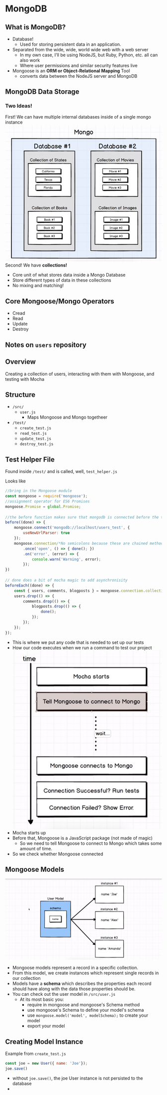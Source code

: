 # MongoDB

## What is MongoDB?
* Database!
  * Used for storing persistent data in an application.
* Separated from the wide, wide, world wide web with a web server
  * In my own case, I'll be using NodeJS, but Ruby, Python, etc. all can also work
  * Where user permissions and similar security features live
* Mongoose is an **ORM or Object-Relational Mapping** Tool 
  * converts data between the NodeJS server and MongoDB

## MongoDB Data Storage
### Two Ideas!
First! We can have multiple internal databases inside of a single mongo instance
![multi-dbs-in-one-mongo-instance](../images/multi-dbs-in-one-mongo-instance.png)
Second! We have **collections!**
* Core unit of what stores data inside a Mongo Database
* Store different types of data in these collections
* No mixing and matching!

## Core Mongoose/Mongo Operators
* Cread
* Read
* Update
* Destroy

## Notes on `users` repository

## Overview
Creating a collection of users, interacting with them with Mongoose, and testing with Mocha

## Structure
* `/src/`
  * `user.js`
    * Maps Mongoose and Mongo togetheer
* `/test/`
  * `create_test.js`
  * `read_test.js`
  * `update_test.js`
  * `destroy_test.js`

## Test Helper File
Found inside `/test/` and is called, well, `test_helper.js`

Looks like
```javascript
//bring in the Mongoose module
const mongoose = require('mongoose');
//assignment operator for ES6 Promises
mongoose.Promise = global.Promise;

//the before function makes sure that mongodb is connected before the tests begin
before((done) => {
    mongoose.connect('mongodb://localhost/users_test', {
        useNewUrlParser: true
    });
    mongoose.connection/*No semicolons because these are chained methods*/
        .once('open', () => { done(); })
        .on('error', (error) => {
            console.warn('Warning', error);
        });
})

// done does a bit of mocha magic to add asynchronisity
beforeEach((done) => {
    const { users, comments, blogposts } = mongoose.connection.collections;
    users.drop(() => {
        comments.drop(() => {
            blogposts.drop(() => {
                done();
            });
        });
    });
});
```
* This is where we put any code that is needed to set up our tests
* How our code executes when we run a command to test our project
![test-helper-setup](../images/test-helper-setup.png)
* Mocha starts up
* Before that, Mongoose is a JavaScript package (not made of magic)
  * So we need to tell Mongoose to connect to Mongo which takes some amount of time.
* So we check whether Mongoose connected 

## Mongoose Models
![mongoose-models](../images/mongoose-models.png)
* Mongoose models represent a record in a specific collection.
* From this model, we create instances which represent single records in our collection
* Models have a **schema** which describes the properties each record should have along with the data those properties should be.
* You can check out the user model in `/src/user.js`
  * At its most basic you:
    * require in mongoose and mongoose's Schema method
    * use mongoose's Schema to define your model's schema
    * use `mongoose.model('model', modelSchema);` to create your model
    * export your model

## Creating Model Instance
Example from `create_test.js`
```javascript
const joe = new User({ name: 'Joe'});
joe.save()
```
* without `joe.save()`, the joe User instance is not persisted to the database
* 